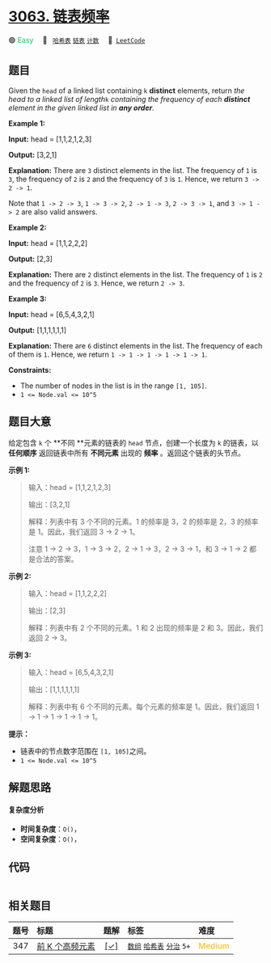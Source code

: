 # [3063. 链表频率](https://leetcode.com/problems/linked-list-frequency)

🟢 <font color=#15bd66>Easy</font>&emsp; 🔖&ensp; [`哈希表`](/tag/hash-table.md) [`链表`](/tag/linked-list.md) [`计数`](/tag/counting.md)&emsp; 🔗&ensp;[`LeetCode`](https://leetcode.com/problems/linked-list-frequency)

## 题目

Given the `head` of a linked list containing `k` **distinct** elements, return
_the head to a linked list of length_`k` _containing the frequency of each
**distinct** element in the given linked list in **any order**._



**Example 1:**

**Input:** head = [1,1,2,1,2,3]

**Output:** [3,2,1]

**Explanation:** There are `3` distinct elements in the list. The frequency of
`1` is `3`, the frequency of `2` is `2` and the frequency of `3` is `1`.
Hence, we return `3 -> 2 -> 1`.

Note that `1 -> 2 -> 3`, `1 -> 3 -> 2`, `2 -> 1 -> 3`, `2 -> 3 -> 1`, and `3
-> 1 -> 2` are also valid answers.

**Example 2:**

**Input:** head = [1,1,2,2,2]

**Output:** [2,3]

**Explanation:** There are `2` distinct elements in the list. The frequency of
`1` is `2` and the frequency of `2` is `3`. Hence, we return `2 -> 3`.

**Example 3:**

**Input:** head = [6,5,4,3,2,1]

**Output:** [1,1,1,1,1,1]

**Explanation:** There are `6` distinct elements in the list. The frequency of
each of them is `1`. Hence, we return `1 -> 1 -> 1 -> 1 -> 1 -> 1`.



**Constraints:**

  * The number of nodes in the list is in the range `[1, 105]`.
  * `1 <= Node.val <= 10^5`


## 题目大意

给定包含 `k` 个 **不同  **元素的链表的 `head` 节点，创建一个长度为 `k` 的链表，以 **任何顺序** 返回链表中所有
**不同元素** 出现的 **频率** 。返回这个链表的头节点。



**示例 1:**

> 
> 
> 
> 
> 
> 输入：head = [1,1,2,1,2,3]
> 
> 
> 
> 输出：[3,2,1]
> 
> 
> 
> 解释：列表中有 3 个不同的元素。1 的频率是 3，2 的频率是 2，3 的频率是 1。因此，我们返回 3 -> 2 -> 1。
> 
> 
> 
> 注意 1 -> 2 -> 3，1 -> 3 -> 2，2 -> 1 -> 3，2 -> 3 -> 1，和 3 -> 1 -> 2 都是合法的答案。
> 
> 

**示例 2:**

> 
> 
> 
> 
> 
> 输入：head = [1,1,2,2,2]
> 
> 
> 
> 输出：[2,3]
> 
> 
> 
> 解释：列表中有 2 个不同的元素。1 和 2 出现的频率是 2 和 3。因此，我们返回 2 -> 3。
> 
> 

**示例 3:**

> 
> 
> 
> 
> 
> 输入：head = [6,5,4,3,2,1]
> 
> 
> 
> 输出：[1,1,1,1,1,1]
> 
> 
> 
> 解释：列表中有 6 个不同的元素。每个元素的频率是 1。因此，我们返回 1 -> 1 -> 1 -> 1 -> 1 -> 1。
> 
> 



**提示：**

  * 链表中的节点数字范围在 `[1, 105]`之间。
  * `1 <= Node.val <= 10^5`


## 解题思路

#### 复杂度分析

- **时间复杂度**：`O()`，
- **空间复杂度**：`O()`，

## 代码

```javascript

```

## 相关题目

<!-- prettier-ignore -->
| 题号 | 标题 | 题解 | 标签 | 难度 |
| :------: | :------ | :------: | :------ | :------ |
| 347 | [前 K 个高频元素](https://leetcode.com/problems/top-k-frequent-elements) | [[✓]](/problem/0347.md) |  [`数组`](/tag/array.md) [`哈希表`](/tag/hash-table.md) [`分治`](/tag/divide-and-conquer.md) `5+` | <font color=#ffb800>Medium</font> |
